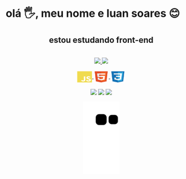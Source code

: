 # olá 🖐, meu nome e luan  soares 😊
<div align="center">

## estou estudando front-end
</div>

  <div align="center"><br>
    <a href="https://github.com/LuxDEV00">
    <img height="200em" src="https://github-readme-stats.vercel.app/api?username=luxdev00&show_icons=true&theme=dracula&include_all_commits=true&count_private=true"/>
    <img height="180em" src="https://github-readme-stats.vercel.app/api/top-langs/?username=luxdev00&layout=compact&langs_count=6&theme=tokyonight"/>
  </div>
  
 <div align="center" style="display: inline_block"><br>
  <img align="center" alt="Js" height="30" width="40" src="https://raw.githubusercontent.com/devicons/devicon/master/icons/javascript/javascript-plain.svg ">
  <img align="center" alt="HTML" height="30" width="40" src="https://raw.githubusercontent.com/devicons/devicon/master/icons/html5/html5-original.svg ">
  <img align="center" alt="CSS" height="30" width="40" src="https://raw.githubusercontent.com/devicons/devicon/master/icons/css3/css3-original.svg ">
</div>

<br>

<div align="center">
  <a href="https://instagram.com/luan_soareslux" target="_blank"><img src="https://img.shields.io/badge/-Instagram-%23E4405F?style=for-the-badge&logo=instagram&logoColor=white" target="_blank"></a>
  <a href = "mailto:luanlux00@gmail.com"><img src="https://img.shields.io/badge/-Gmail-%23333?style=for-the-badge&logo=gmail&logoColor=white" target="_blank"></a>
  <a href="https://www.linkedin.com/in/luan-soares-a69990240" target="_blank"><img src="https://img.shields.io/badge/-LinkedIn-%230077B5?style=for-the-badge&logo=linkedin&logoColor=white" target="_blank"></a>
  
![Snake animation](https://github.com/luxdev00/luxdev00/blob/output/github-contribution-grid-snake.svg)
</div>
